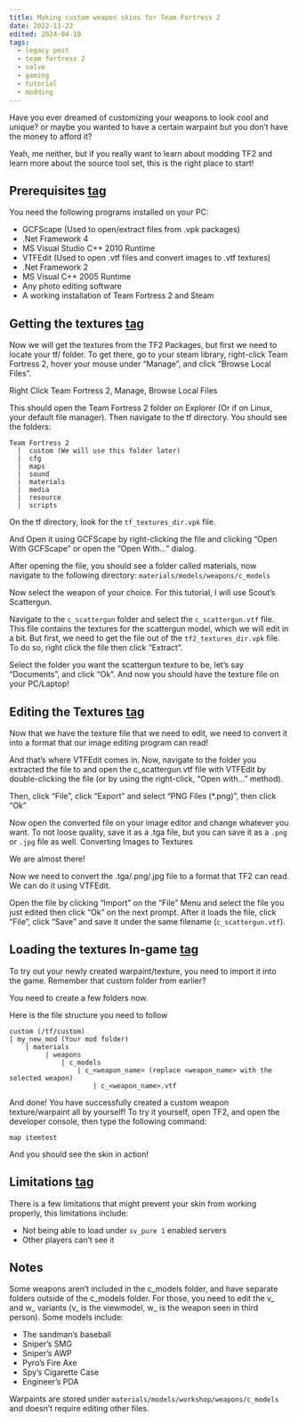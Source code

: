 ```yaml
---
title: Making custom weapon skins for Team Fortress 2
date: 2022-11-22
edited: 2024-04-10
tags:
  - legacy post
  - team fortress 2
  - valve
  - gaming
  - tutorial
  - modding
---
```

<p>Have you ever dreamed of customizing your weapons to look cool and unique? or maybe you wanted to have a certain warpaint but you don’t have the money to afford it?</p>
<p>Yeah, me neither, but if you really want to learn about modding TF2 and learn more about the source tool set, this is the right place to start!</p>
<h2 id="prerequisites" tabindex="-1">Prerequisites <a class="header-anchor" href="#prerequisites"><span class='material-symbols-outlined center'>tag</span></a></h2>
<p>You need the following programs installed on your PC:</p>
<ul>
<li>GCFScape (Used to open/extract files from .vpk packages)</li>
<li>.Net Framework 4</li>
<li>MS Visual Studio C++ 2010 Runtime</li>
<li>VTFEdit (Used to open .vtf files and convert images to .vtf textures)</li>
<li>.Net Framework 2</li>
<li>MS Visual C++ 2005 Runtime</li>
<li>Any photo editing software</li>
<li>A working installation of Team Fortress 2 and Steam</li>
</ul>
<h2 id="getting-the-textures" tabindex="-1">Getting the textures <a class="header-anchor" href="#getting-the-textures"><span class='material-symbols-outlined center'>tag</span></a></h2>
<p>Now we will get the textures from the TF2 Packages, but first we need to locate your tf/ folder. To get there, go to your steam library, right-click Team Fortress 2, hover your mouse under “Manage”, and click “Browse Local Files”.</p>
<p>Right Click Team Fortress 2, Manage, Browse Local Files</p>
<p>This should open the Team Fortress 2 folder on Explorer (Or if on Linux, your default file manager). Then navigate to the tf directory. You should see the folders:</p>
<pre><code>Team Fortress 2
  |  custom (We will use this folder later)
  |  cfg
  |  maps
  |  sound
  |  materials
  |  media
  |  resource
  |  scripts
</code></pre>
<p>On the tf directory, look for the <code>tf_textures_dir.vpk</code> file.</p>
<p>And Open it using GCFScape by right-clicking the file and clicking “Open With GCFScape” or open the “Open With…” dialog.</p>
<p>After opening the file, you should see a folder called materials, now navigate to the following directory: <code>materials/models/weapons/c_models</code></p>
<p>Now select the weapon of your choice. For this tutorial, I will use Scout’s Scattergun.</p>
<p>Navigate to the <code>c_scattergun</code> folder and select the <code>c_scattergun.vtf</code> file. This file contains the textures for the scattergun model, which we will edit in a bit. But first, we need to get the file out of the <code>tf2_textures_dir.vpk</code> file. To do so, right click the file then click “Extract”.</p>
<p>Select the folder you want the scattergun texture to be, let’s say “Documents”, and click “Ok”. And now you should have the texture file on your PC/Laptop!</p>
<h2 id="editing-the-textures" tabindex="-1">Editing the Textures <a class="header-anchor" href="#editing-the-textures"><span class='material-symbols-outlined center'>tag</span></a></h2>
<p>Now that we have the texture file that we need to edit, we need to convert it into a format that our image editing program can read!</p>
<p>And that’s where VTFEdit comes in. Now, navigate to the folder you extracted the file to and open the c_scattergun.vtf file with VTFEdit by double-clicking the file (or by using the right-click, “Open with…” method).</p>
<p>Then, click “File”, click “Export” and select “PNG Files (*.png)”, then click “Ok”</p>
<p>Now open the converted file on your image editor and change whatever you want. To not loose quality, save it as a .tga file, but you can save it as a <code>.png</code> or <code>.jpg</code> file as well.
Converting Images to Textures</p>
<p>We are almost there!</p>
<p>Now we need to convert the .tga/.png/.jpg file to a format that TF2 can read. We can do it using VTFEdit.</p>
<p>Open the file by clicking “Import” on the “File” Menu and select the file you just edited then click “Ok” on the next prompt. After it loads the file, click “File”, click “Save” and save it under the same filename (<code>c_scattergun.vtf</code>).</p>
<h2 id="loading-the-textures-in-game" tabindex="-1">Loading the textures In-game <a class="header-anchor" href="#loading-the-textures-in-game"><span class='material-symbols-outlined center'>tag</span></a></h2>
<p>To try out your newly created warpaint/texture, you need to import it into the game. Remember that custom folder from earlier?</p>
<p>You need to create a few folders now.</p>
<p>Here is the file structure you need to follow</p>
<pre><code>custom (/tf/custom)
| my_new_mod (Your mod folder)
    | materials
         | weapons
             | c_models
                 | c_&lt;weapon_name&gt; (replace &lt;weapon_name&gt; with the selected weapon)
                     | c_&lt;weapon_name&gt;.vtf
</code></pre>
<p>And done! You have successfully created a custom weapon texture/warpaint all by yourself! To try it yourself, open TF2, and open the developer console, then type the following command:</p>
<pre><code>map itemtest
</code></pre>
<p>And you should see the skin in action!</p>
<h2 id="limitations" tabindex="-1">Limitations <a class="header-anchor" href="#limitations"><span class='material-symbols-outlined center'>tag</span></a></h2>
<p>There is a few limitations that might prevent your skin from working properly, this limitations include:</p>
<ul>
<li>Not being able to load under <code>sv_pure 1</code> enabled servers</li>
<li>Other players can’t see it</li>
</ul>
<h2>Notes</h2>
<p>Some weapons aren’t included in the c_models folder, and have separate folders outside of the c_models folder. For those, you need to edit the v_ and w_ variants (v_ is the viewmodel, w_ is the weapon seen in third person). Some models include:</p>
<ul>
<li>The sandman’s baseball</li>
<li>Sniper’s SMG</li>
<li>Sniper’s AWP</li>
<li>Pyro’s Fire Axe</li>
<li>Spy’s Cigarette Case</li>
<li>Engineer’s PDA</li>
</ul>
<p>Warpaints are stored under <code>materials/models/workshop/weapons/c_models</code> and doesn’t require editing other files.</p>
